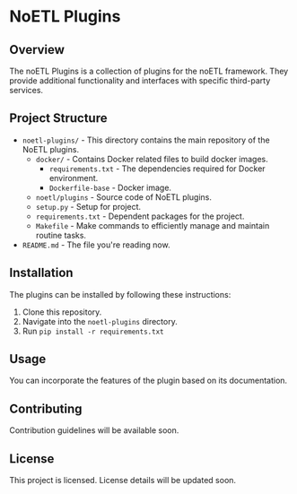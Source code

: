 # NoETL Plugins

## Overview

The noETL Plugins is a collection of plugins for the noETL framework. They provide additional functionality and interfaces with specific third-party services.

## Project Structure

- `noetl-plugins/` - This directory contains the main repository of the NoETL plugins.
    - `docker/` - Contains Docker related files to build docker images. 
       - `requirements.txt` - The dependencies required for Docker environment.
       - `Dockerfile-base` - Docker image.
    - `noetl/plugins` - Source code of NoETL plugins.
    - `setup.py` - Setup for project.
    - `requirements.txt` - Dependent packages for the project.
    - `Makefile` - Make commands to efficiently manage and maintain routine tasks.
- `README.md` - The file you're reading now. 

## Installation

The plugins can be installed by following these instructions:

1. Clone this repository.
2. Navigate into the `noetl-plugins` directory.
3. Run `pip install -r requirements.txt`

## Usage

You can incorporate the features of the plugin based on its documentation.

## Contributing
Contribution guidelines will be available soon.

## License
This project is licensed. License details will be updated soon.
